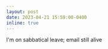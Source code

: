 ```yaml
---
layout: post
date: 2023-04-21 15:59:00-0400
inline: true
---
```


I'm on sabbatical leave; email still alive
